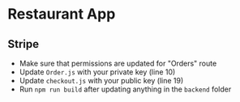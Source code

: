 # Restaurant App

## Stripe
- Make sure that permissions are updated for "Orders" route
- Update `Order.js` with your private key (line 10)
- Update `checkout.js` with your public key (line 19)
- Run `npm run build` after updating anything in the `backend` folder
